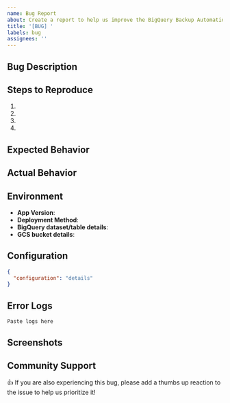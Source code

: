 ```yaml
---
name: Bug Report
about: Create a report to help us improve the BigQuery Backup Automation
title: '[BUG] '
labels: bug
assignees: ''
---
```


## Bug Description
<!-- A clear and concise description of what the bug is. -->

## Steps to Reproduce
<!-- Steps to reproduce the behavior: -->
1.
2.
3.
4.

## Expected Behavior
<!-- A clear and concise description of what you expected to happen. -->

## Actual Behavior
<!-- What actually happened instead of the expected behavior. -->

## Environment
- **App Version**: <!-- e.g., 1.1.6 -->
- **Deployment Method**: <!-- e.g., Cloud Run, Docker, Manual deployment -->
- **BigQuery dataset/table details**: <!-- If applicable -->
- **GCS bucket details**: <!-- If applicable -->

## Configuration
<!-- Include relevant application configuration, preferably with sensitive information redacted. -->
```json
{
  "configuration": "details"
}
```

## Error Logs
<!-- Include any relevant error logs. Please wrap in triple backticks for readability. -->
```
Paste logs here
```

## Screenshots
<!-- If applicable, add screenshots to help explain your problem. -->

## Community Support
👍 If you are also experiencing this bug, please add a thumbs up reaction to the issue to help us prioritize it!